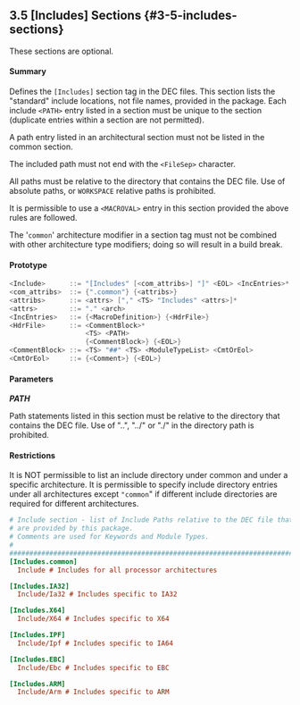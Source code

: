<!--- @file
  3.5 [Includes] Sections

  Copyright (c) 2007-2017, Intel Corporation. All rights reserved.<BR>

  Redistribution and use in source (original document form) and 'compiled'
  forms (converted to PDF, epub, HTML and other formats) with or without
  modification, are permitted provided that the following conditions are met:

  1) Redistributions of source code (original document form) must retain the
     above copyright notice, this list of conditions and the following
     disclaimer as the first lines of this file unmodified.

  2) Redistributions in compiled form (transformed to other DTDs, converted to
     PDF, epub, HTML and other formats) must reproduce the above copyright
     notice, this list of conditions and the following disclaimer in the
     documentation and/or other materials provided with the distribution.

  THIS DOCUMENTATION IS PROVIDED BY TIANOCORE PROJECT "AS IS" AND ANY EXPRESS OR
  IMPLIED WARRANTIES, INCLUDING, BUT NOT LIMITED TO, THE IMPLIED WARRANTIES OF
  MERCHANTABILITY AND FITNESS FOR A PARTICULAR PURPOSE ARE DISCLAIMED. IN NO
  EVENT SHALL TIANOCORE PROJECT  BE LIABLE FOR ANY DIRECT, INDIRECT, INCIDENTAL,
  SPECIAL, EXEMPLARY, OR CONSEQUENTIAL DAMAGES (INCLUDING, BUT NOT LIMITED TO,
  PROCUREMENT OF SUBSTITUTE GOODS OR SERVICES; LOSS OF USE, DATA, OR PROFITS;
  OR BUSINESS INTERRUPTION) HOWEVER CAUSED AND ON ANY THEORY OF LIABILITY,
  WHETHER IN CONTRACT, STRICT LIABILITY, OR TORT (INCLUDING NEGLIGENCE OR
  OTHERWISE) ARISING IN ANY WAY OUT OF THE USE OF THIS DOCUMENTATION, EVEN IF
  ADVISED OF THE POSSIBILITY OF SUCH DAMAGE.

-->

## 3.5 [Includes] Sections {#3-5-includes-sections}

These sections are optional.

#### Summary

Defines the `[Includes]` section tag in the DEC files. This section lists the
"standard" include locations, not file names, provided in the package. Each
include `<PATH>` entry listed in a section must be unique to the section
(duplicate entries within a section are not permitted).

A path entry listed in an architectural section must not be listed in the
common section.

The included path must not end with the `<FileSep>` character.

All paths must be relative to the directory that contains the DEC file. Use of
absolute paths, or `WORKSPACE` relative paths is prohibited.

It is permissible to use a `<MACROVAL>` entry in this section provided the
above rules are followed.

The '`common`' architecture modifier in a section tag must not be combined with
other architecture type modifiers; doing so will result in a build break.

#### Prototype

```c
<Include>      ::= "[Includes" [<com_attribs>] "]" <EOL> <IncEntries>*
<com_attribs>  ::= {".common"} {<attribs>}
<attribs>      ::= <attrs> ["," <TS> "Includes" <attrs>]*
<attrs>        ::= "." <arch>
<IncEntries>   ::= {<MacroDefinition>} {<HdrFile>}
<HdrFile>      ::= <CommentBlock>*
                   <TS> <PATH>
                   {<CommentBlock>} {<EOL>}
<CommentBlock> ::= <TS> "##" <TS> <ModuleTypeList> <CmtOrEol>
<CmtOrEol>     ::= {<Comment>} {<EOL>}
```

#### Parameters

**_PATH_**

Path statements listed in this section must be relative to the directory that
contains the DEC file. Use of "..", "../" or "./" in the directory path is
prohibited.

#### Restrictions

It is NOT permissible to list an include directory under common and under a
specific architecture. It is permissible to specify include directory entries
under all architectures except `"common`" if different include directories are
required for different architectures.

```ini
# Include section - list of Include Paths relative to the DEC file that
# are provided by this package.
# Comments are used for Keywords and Module Types.
#
#######################################################################
[Includes.common]
  Include # Includes for all processor architectures

[Includes.IA32]
  Include/Ia32 # Includes specific to IA32

[Includes.X64]
  Include/X64 # Includes specific to X64

[Includes.IPF]
  Include/Ipf # Includes specific to IA64

[Includes.EBC]
  Include/Ebc # Includes specific to EBC

[Includes.ARM]
  Include/Arm # Includes specific to ARM
```
